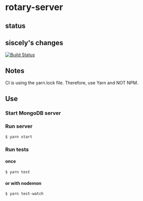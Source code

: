 # rotary-server

## status

## siscely's changes

[![Build Status](https://travis-ci.org/trivalleycoders-org/rotary-server.svg?branch=master)](https://travis-ci.org/trivalleycoders-org/rotary-server)

## Notes
CI is using the yarn.lock file. Therefore, use Yarn and NOT NPM.

## Use

### Start MongoDB server


### Run server
```
$ yarn start
```
### Run tests
#### once
```
$ yarn test
```
#### or with nodemon
```
$ yarn test-watch
```
